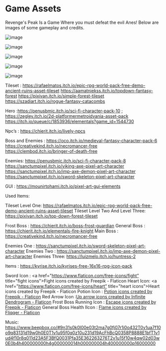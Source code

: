 # Game Assets

Revenge's Peak Is a Game Where you must defeat the evil Anes! Below are images of some gameplay and credits.

![image](https://github.com/AliMoeez/Top_Down_Game/assets/77748153/a9d31c76-e485-4121-9302-7df0f4787aa8)


![image](https://github.com/AliMoeez/Top_Down_Game/assets/77748153/2954da89-e791-4e15-b7e9-b4c0654e195b)


![image](https://github.com/AliMoeez/Top_Down_Game/assets/77748153/6bb404ea-65e3-49d9-a6e0-2859c3c72165)

![image](https://github.com/AliMoeez/Top_Down_Game/assets/77748153/c38de618-99fa-4304-9854-f5e6025b7459)

![image](https://github.com/AliMoeez/Top_Down_Game/assets/77748153/d0753c3d-0401-4c7e-8b85-216d3de3ca2b)


Tileset : 
https://rafaelmatos.itch.io/epic-rpg-world-pack-free-demo-ancient-ruins-asset-tileset 
https://aamatniekss.itch.io/topdown-fantasy-forest 
https://pixivan.itch.io/simple-forest-tileset 
https://szadiart.itch.io/rogue-fantasy-catacombs 


Hero :https://penusbmic.itch.io/sci-fi-character-pack-10  ; https://zegley.itch.io/2d-platformermetroidvania-asset-pack 
https://itch.io/queue/c/1853936/elementals?game_id=1544730 


Npc’s : https://chierit.itch.io/lively-npcs 


Boss and Enemies : https://oco.itch.io/medieval-fantasy-character-pack-6 
https://creativekind.itch.io/necromancer-free 
https://clembod.itch.io/bringer-of-death-free 


Enemies: https://penusbmic.itch.io/sci-fi-character-pack-8 
https://sanctumpixel.itch.io/viking-axe-pixel-art-character 
https://sanctumpixel.itch.io/imp-axe-demon-pixel-art-character 
https://sanctumpixel.itch.io/sword-skeleton-pixel-art-character 


GUI : https://mounirtohami.itch.io/pixel-art-gui-elements 


Used Items:

Tileset Level One: https://rafaelmatos.itch.io/epic-rpg-world-pack-free-demo-ancient-ruins-asset-tileset 
Tileset Level Two And Level Three: https://pixivan.itch.io/top-down-forest-tileset 

Frost Boss : https://chierit.itch.io/boss-frost-guardian 
General Boss : https://chierit.itch.io/elementals-fire-knight 
Main Boss : https://creativekind.itch.io/necromancer-free 

Enemies One : https://sanctumpixel.itch.io/sword-skeleton-pixel-art-character 
Enemies Two : https://sanctumpixel.itch.io/imp-axe-demon-pixel-art-character 
Enemies Three:  https://luizmelo.itch.io/huntress-2 

Items : https://kyrise.itch.io/kyrises-free-16x16-rpg-icon-pack 


Sword Icon : <a href="https://www.flaticon.com/free-icons/fight”  title="fight icons">Fight icons created by Freepik - Flaticon</a>
Heart Icon: <a href="https://www.flaticon.com/free-icons/heart” title="heart icons">Heart icons created by Freepik - Flaticon</a>
Potion Icon : <a href="https://www.flaticon.com/free-icons/potion " title="potion icons">Potion icons created by Freepik - Flaticon</a> 
Red Arrow Icon :<a href="https://www.flaticon.com/free-icons/up-arrow " title="up arrow icons">Up arrow icons created by Infinite Dendrogram - Flaticon</a>
Frost Boss Running Icon : <a href="https://www.flaticon.com/free-icons/escape " title="escape icons">Escape icons created by Freepik - Flaticon</a>
General Boss Health IIcon : <a href="https://www.flaticon.com/free-icons/flame " title="flame icons">Flame icons created by Fliqqer - Flaticon</a>

Music: https://www.beepbox.co/#9n31s0k0l00e03t2ma7g0fj07r1i0o432T0v1ua7f10o9q83131d19w0h0E0T1v1u95f0q0z10u231d19AcFhBcQ0358P8888E1bfT1v1ud4f10r8q011d23A5F3BfQ0031Pfa35E362263276T2v1u15f10w4qw02d03w0E0b4h400000000h4g000000014h000000004h400000000p16000000 
